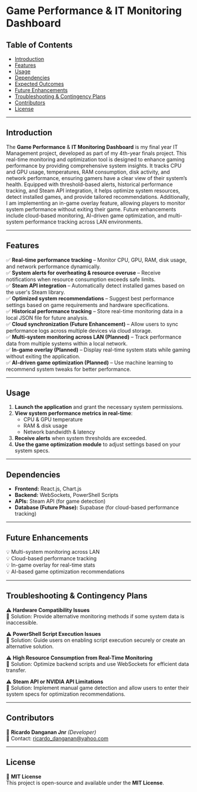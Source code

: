 # Game Performance & IT Monitoring Dashboard

## Table of Contents

- [Introduction](#introduction)
- [Features](#features)
- [Usage](#usage)
- [Dependencies](#dependencies)
- [Expected Outcomes](#expected-outcomes)
- [Future Enhancements](#future-enhancements)
- [Troubleshooting & Contingency Plans](#troubleshooting--contingency-plans)
- [Contributors](#contributors)
- [License](#license)

---

## Introduction

The **Game Performance** & **IT Monitoring Dashboard** is my final year IT Management project, developed as part of my 4th-year finals project. This real-time monitoring and optimization tool is designed to enhance gaming performance by providing comprehensive system insights. It tracks CPU and GPU usage, temperatures, RAM consumption, disk activity, and network performance, ensuring gamers have a clear view of their system’s health. Equipped with threshold-based alerts, historical performance tracking, and Steam API integration, it helps optimize system resources, detect installed games, and provide tailored recommendations. Additionally, I am implementing an in-game overlay feature, allowing players to monitor system performance without exiting their game. Future enhancements include cloud-based monitoring, AI-driven game optimization, and multi-system performance tracking across LAN environments.

---

## Features

✅ **Real-time performance tracking** – Monitor CPU, GPU, RAM, disk usage, and network performance dynamically.  
✅ **System alerts for overheating & resource overuse** – Receive notifications when resource consumption exceeds safe limits.  
✅ **Steam API integration** – Automatically detect installed games based on the user's Steam library.  
✅ **Optimized system recommendations** – Suggest best performance settings based on game requirements and hardware specifications.  
✅ **Historical performance tracking** – Store real-time monitoring data in a local JSON file for future analysis.  
✅ **Cloud synchronization (Future Enhancement)** – Allow users to sync performance logs across multiple devices via cloud storage.  
✅ **Multi-system monitoring across LAN (Planned)** – Track performance data from multiple systems within a local network.  
✅ **In-game overlay (Planned)** – Display real-time system stats while gaming without exiting the application.  
✅ **AI-driven game optimization (Planned)** – Use machine learning to recommend system tweaks for better performance.  

---

## Usage

1. **Launch the application** and grant the necessary system permissions.
2. **View system performance metrics in real-time**:
   - CPU & GPU temperature
   - RAM & disk usage
   - Network bandwidth & latency
3. **Receive alerts** when system thresholds are exceeded.
4. **Use the game optimization module** to adjust settings based on your system specs.

---

## Dependencies

- **Frontend:** React.js, Chart.js  
- **Backend:** WebSockets, PowerShell Scripts  
- **APIs:** Steam API (for game detection)  
- **Database (Future Phase):** Supabase (for cloud-based performance tracking)  
---

## Future Enhancements

💡 Multi-system monitoring across LAN  
💡 Cloud-based performance tracking  
💡 In-game overlay for real-time stats  
💡 AI-based game optimization recommendations  

---

## Troubleshooting & Contingency Plans

⚠ **Hardware Compatibility Issues**  
🔹 Solution: Provide alternative monitoring methods if some system data is inaccessible.  

⚠ **PowerShell Script Execution Issues**  
🔹 Solution: Guide users on enabling script execution securely or create an alternative solution.  

⚠ **High Resource Consumption from Real-Time Monitoring**  
🔹 Solution: Optimize backend scripts and use WebSockets for efficient data transfer.  

⚠ **Steam API or NVIDIA API Limitations**  
🔹 Solution: Implement manual game detection and allow users to enter their system specs for optimization recommendations.  

---

## Contributors

👤 **Ricardo Danganan Jnr** *(Developer)*  
📧 Contact: [ricardo_danganan@yahoo.com](mailto:ricardo_danganan@yahoo.com)  

---

## License

📝 **MIT License**  
This project is open-source and available under the **MIT License**.

